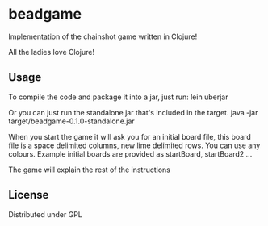 # beadgame

Implementation of the chainshot game written in Clojure!

All the ladies love Clojure!

## Usage


To compile the code and package it into a jar, just run:
    lein uberjar

Or you can just run the standalone jar that's included in the target.
    java -jar target/beadgame-0.1.0-standalone.jar

When you start the game it will ask you for an initial board file, this board file is a space delimited columns, new lime delimited rows. You can use any colours.
Example initial boards are provided as startBoard, startBoard2 ... 

The game will explain the rest of the instructions


## License

Distributed under GPL
